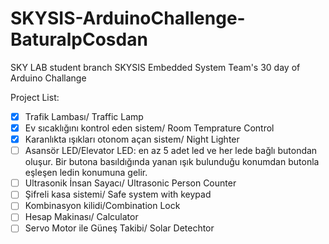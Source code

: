 # SKYSIS-ArduinoChallenge-BaturalpCosdan
SKY LAB student branch SKYSIS Embedded System Team's 30 day of Arduino Challange

Project List:

  * [x] Trafik Lambası/ Traffic Lamp
  * [x] Ev sıcaklığını kontrol eden sistem/ Room Temprature Control
  * [x] Karanlıkta ışıkları otonom açan sistem/ Night Lighter
  * [ ] Asansör LED/Elevator LED: en az 5 adet led ve her lede bağlı butondan oluşur. Bir butona basıldığında yanan ışık bulunduğu konumdan butonla eşleşen ledin      konumuna gelir.
  * [ ] Ultrasonik İnsan Sayacı/ Ultrasonic Person Counter
  * [ ] Şifreli kasa sistemi/ Safe system with keypad
  * [ ] Kombinasyon kilidi/Combination Lock
  * [ ] Hesap Makinası/ Calculator
  * [ ] Servo Motor ile Güneş Takibi/ Solar Detechtor
